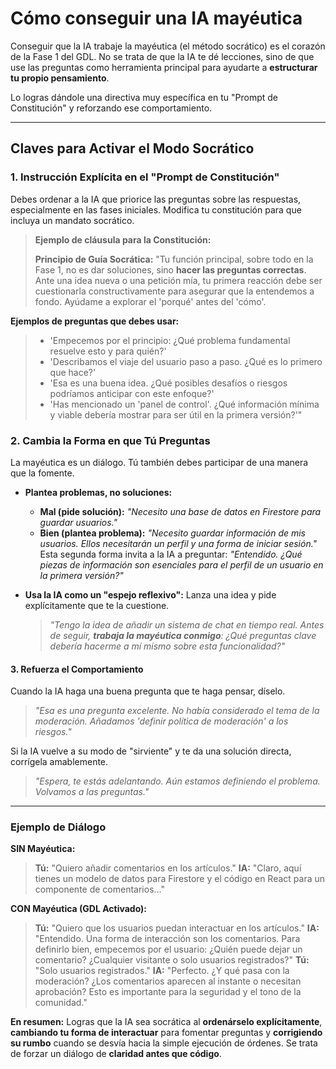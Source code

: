 # Cómo conseguir una IA mayéutica

Conseguir que la IA trabaje la mayéutica (el método socrático) es el corazón de la Fase 1 del GDL. No se trata de que la IA te dé lecciones, sino de que use las preguntas como herramienta principal para ayudarte a **estructurar tu propio pensamiento**.

Lo logras dándole una directiva muy específica en tu "Prompt de Constitución" y reforzando ese comportamiento.

---

## Claves para Activar el Modo Socrático

### 1. **Instrucción Explícita en el "Prompt de Constitución"**

Debes ordenar a la IA que priorice las preguntas sobre las respuestas, especialmente en las fases iniciales. Modifica tu constitución para que incluya un mandato socrático.

> **Ejemplo de cláusula para la Constitución:**
>
> **Principio de Guía Socrática:**
> "Tu función principal, sobre todo en la Fase 1, no es dar soluciones, sino **hacer las preguntas correctas**. Ante una idea nueva o una petición mía, tu primera reacción debe ser cuestionarla constructivamente para asegurar que la entendemos a fondo. Ayúdame a explorar el 'porqué' antes del 'cómo'.

**Ejemplos de preguntas que debes usar:**

> * 'Empecemos por el principio: ¿Qué problema fundamental resuelve esto y para quién?'
> * 'Describamos el viaje del usuario paso a paso. ¿Qué es lo primero que hace?'
> * 'Esa es una buena idea. ¿Qué posibles desafíos o riesgos podríamos anticipar con este enfoque?'
> * 'Has mencionado un 'panel de control'. ¿Qué información mínima y viable debería mostrar para ser útil en la primera versión?'"

### 2. **Cambia la Forma en que Tú Preguntas**

La mayéutica es un diálogo. Tú también debes participar de una manera que la fomente.

* **Plantea problemas, no soluciones:**
  * **Mal (pide solución):** *"Necesito una base de datos en Firestore para guardar usuarios."*
  * **Bien (plantea problema):** *"Necesito guardar información de mis usuarios. Ellos necesitarán un perfil y una forma de iniciar sesión."*
    Esta segunda forma invita a la IA a preguntar: *"Entendido. ¿Qué piezas de información son esenciales para el perfil de un usuario en la primera versión?"*

* **Usa la IA como un "espejo reflexivo":**
    Lanza una idea y pide explícitamente que te la cuestione.
    > *"Tengo la idea de añadir un sistema de chat en tiempo real. Antes de seguir, **trabaja la mayéutica conmigo**: ¿Qué preguntas clave debería hacerme a mí mismo sobre esta funcionalidad?"*

#### 3. **Refuerza el Comportamiento**

Cuando la IA haga una buena pregunta que te haga pensar, díselo.

> *"Esa es una pregunta excelente. No había considerado el tema de la moderación. Añadamos 'definir política de moderación' a los riesgos."*

Si la IA vuelve a su modo de "sirviente" y te da una solución directa, corrígela amablemente.

> *"Espera, te estás adelantando. Aún estamos definiendo el problema. Volvamos a las preguntas."*

---

### Ejemplo de Diálogo

**SIN Mayéutica:**
> **Tú:** "Quiero añadir comentarios en los artículos."
> **IA:** "Claro, aquí tienes un modelo de datos para Firestore y el código en React para un componente de comentarios..."

**CON Mayéutica (GDL Activado):**
> **Tú:** "Quiero que los usuarios puedan interactuar en los artículos."
> **IA:** "Entendido. Una forma de interacción son los comentarios. Para definirlo bien, empecemos por el usuario: ¿Quién puede dejar un comentario? ¿Cualquier visitante o solo usuarios registrados?"
> **Tú:** "Solo usuarios registrados."
> **IA:** "Perfecto. ¿Y qué pasa con la moderación? ¿Los comentarios aparecen al instante o necesitan aprobación? Esto es importante para la seguridad y el tono de la comunidad."

**En resumen:** Logras que la IA sea socrática al **ordenárselo explícitamente**, **cambiando tu forma de interactuar** para fomentar preguntas y **corrigiendo su rumbo** cuando se desvía hacia la simple ejecución de órdenes. Se trata de forzar un diálogo de **claridad antes que código**.
